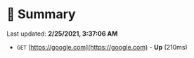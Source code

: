# 📖 Summary
Last updated: **2/25/2021, 3:37:06 AM**

- `GET` [https://google.com](https://google.com) - **Up** (210ms)
